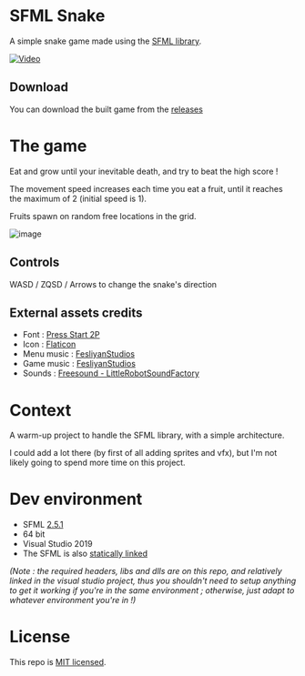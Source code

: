 # SFML Snake

A simple snake game made using the [SFML library](https://www.sfml-dev.org/).

[![Video](http://img.youtube.com/vi/dlaFbrp34R8/0.jpg)](http://www.youtube.com/watch?v=dlaFbrp34R8 "SFML Snake video")

## Download
You can download the built game from the [releases](https://github.com/Telroshan/SFML-Snake/releases/tag/1.0.0)

# The game
Eat and grow until your inevitable death, and try to beat the high score !

The movement speed increases each time you eat a fruit, until it reaches the maximum of 2 (initial speed is 1).

Fruits spawn on random free locations in the grid.

![image](https://user-images.githubusercontent.com/19146183/69097899-cf9fa480-0a57-11ea-9974-9af160d741e3.png)

## Controls
WASD / ZQSD / Arrows to change the snake's direction

## External assets credits
- Font : [Press Start 2P](https://www.dafont.com/fr/press-start-2p.font)
- Icon : [Flaticon](https://www.flaticon.com/free-icon/snake_427533)
- Menu music : [FesliyanStudios](https://www.fesliyanstudios.com/royalty-free-music/download/8-bit-presentation/383)
- Game music : [FesliyanStudios](https://www.fesliyanstudios.com/royalty-free-music/download/8-bit-menu/287)
- Sounds : [Freesound - LittleRobotSoundFactory](https://freesound.org/people/LittleRobotSoundFactory/packs/16681/)

# Context
A warm-up project to handle the SFML library, with a simple architecture.

I could add a lot there (by first of all adding sprites and vfx), but I'm not likely going to spend more time on this project.

# Dev environment
- SFML [2.5.1](https://www.sfml-dev.org/download/sfml/2.5.1)
- 64 bit
- Visual Studio 2019
- The SFML is also [statically linked](https://www.sfml-dev.org/tutorials/2.5/start-vc.php)

_(Note : the required headers, libs and dlls are on this repo, and relatively linked in the visual studio project, thus you shouldn't need to setup anything to get it working if you're in the same environment ; otherwise, just adapt to whatever environment you're in !)_

# License
This repo is [MIT licensed](https://github.com/Telroshan/SFML-Snake/blob/master/LICENSE).
